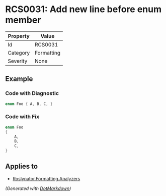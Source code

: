 # RCS0031: Add new line before enum member

| Property | Value      |
| -------- | ---------- |
| Id       | RCS0031    |
| Category | Formatting |
| Severity | None       |

## Example

### Code with Diagnostic

```csharp
enum Foo { A, B, C, }
```

### Code with Fix

```csharp
enum Foo
{
    A,
    B,
    C,
}
```

## Applies to

* [Roslynator.Formatting.Analyzers](https://www.nuget.org/packages/Roslynator.Formatting.Analyzers)


*\(Generated with [DotMarkdown](http://github.com/JosefPihrt/DotMarkdown)\)*